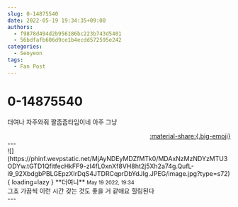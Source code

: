 ```yaml
---
slug: 0-14875540
date: 2022-05-19 19:34:35+09:00
authors:
  - f9878d494d2b956186bc223b743d5401
  - 56bdfafb606d9ce1b4ecdd572595e242
categories:
  - Seoyeon
tags:
  - Fan Post
---
```


# 0-14875540

<div class="post-container" markdown="1">
<div class="content-container md-sidebar__scrollwrap" markdown="1">

더여나 자주와줘 짤줍줍타임이네 아주 그냥

</div>
</div>

<div style="text-align: right;" markdown="1">
<a href="https://weverse.io/fromis9/fanpost/0-14875540" style="text-align: right;">:material-share:{.big-emoji}</a>
</div>
---

<div class="comments-container md-sidebar__scrollwrap" markdown="1">
<div class="comment" markdown="1">
<div class='id-container' markdown="1">
![](https://phinf.wevpstatic.net/MjAyNDEyMDZfMTk0/MDAxNzMzNDYzMTU3ODYw.tGTD1QfitfecHkFF9-zI4fL0xnXf8VH8ht2j5Xh2a74g.QufL-i9_92XbdgbPBLGEpzXIrDqS4JTDRCqprDbYdJIg.JPEG/image.jpg?type=s72){ loading=lazy }
**<span class="artist">더여니</span>** <small>May 19 2022, 19:34</small><br>
</div>
<div class='comment-body' markdown="1">
그쵸 가끔씩 이런 시간 갖는 것도 좋을 거 같애요 힐링된다
</div>
</div>
</div>
---
